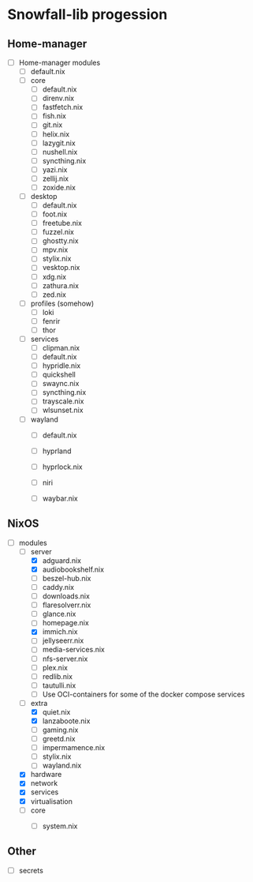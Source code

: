 # Snowfall-lib progession

## Home-manager
- [ ] Home-manager modules
  - [ ] default.nix
  - [ ] core
    - [ ] default.nix
    - [ ] direnv.nix
    - [ ] fastfetch.nix
    - [ ] fish.nix
    - [ ] git.nix
    - [ ] helix.nix
    - [ ] lazygit.nix
    - [ ] nushell.nix
    - [ ] syncthing.nix
    - [ ] yazi.nix
    - [ ] zellij.nix
    - [ ] zoxide.nix
  - [ ] desktop
    - [ ] default.nix
    - [ ] foot.nix
    - [ ] freetube.nix
    - [ ] fuzzel.nix
    - [ ] ghostty.nix
    - [ ] mpv.nix
    - [ ] stylix.nix
    - [ ] vesktop.nix
    - [ ] xdg.nix
    - [ ] zathura.nix
    - [ ] zed.nix
  - [ ] profiles (somehow)
    - [ ] loki
    - [ ] fenrir
    - [ ] thor
  - [ ] services
    - [ ] clipman.nix
    - [ ] default.nix
    - [ ] hypridle.nix
    - [ ] quickshell
    - [ ] swaync.nix
    - [ ] syncthing.nix
    - [ ] trayscale.nix
    - [ ] wlsunset.nix
  - [ ] wayland
    - [ ] default.nix
    - [ ] hyprland
    - [ ] hyprlock.nix
    - [ ] niri
    - [ ] waybar.nix



## NixOS

- [ ] modules
  - [ ] server
    - [x] adguard.nix
    - [x] audiobookshelf.nix
    - [ ] beszel-hub.nix
    - [ ] caddy.nix
    - [ ] downloads.nix
    - [ ] flaresolverr.nix
    - [ ] glance.nix
    - [ ] homepage.nix
    - [x] immich.nix
    - [ ] jellyseerr.nix
    - [ ] media-services.nix
    - [ ] nfs-server.nix
    - [ ] plex.nix
    - [ ] redlib.nix
    - [ ] tautulli.nix
    - [ ] Use OCI-containers for some of the docker compose services
  - [ ] extra
    - [x] quiet.nix
    - [x] lanzaboote.nix
    - [ ] gaming.nix
    - [ ] greetd.nix
    - [ ] impermamence.nix
    - [ ] stylix.nix
    - [ ] wayland.nix
  - [x] hardware
  - [x] network
  - [x] services
  - [x] virtualisation
  - [ ] core
    - [ ] system.nix


## Other
- [ ] secrets
